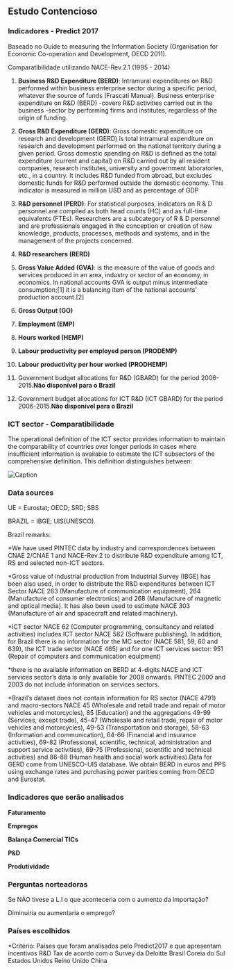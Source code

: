 ## Estudo Contencioso

### Indicadores - Predict 2017

Baseado no Guide to measuring the Information Society (Organisation for Economic Co-operation and Development, OECD 2011).

Comparatibilidade utilizando NACE-Rev.2.1 (1995 - 2014)

1. **Business R&D Expenditure (BERD)**: Intramural  expenditures  on  R&D  performed  within  business  enterprise  sector  during  a specific period, whatever the source of funds (Frascati Manual). Business enterprise expenditure on R&D (BERD) -covers R&D activities carried out in the business -sector by performing firms and institutes, regardless of the origin of funding.

2. **Gross R&D Expenditure (GERD)**: Gross  domestic  expenditure  on  research  and  development  (GERD)  is  total  intramural expenditure on research and development performed on the national territory during a given period. Gross domestic spending on R&D is defined as the total expenditure (current and capital) on R&D carried out by all resident companies, research institutes, university and government laboratories, etc., in a country. It includes R&D funded from abroad, but excludes domestic funds for R&D performed outside the domestic economy. This indicator is measured in million USD and as percentage of GDP

3. **R&D personnel (PERD)**:  For statistical purposes, indicators on R & D personnel are compiled as both head counts (HC) and as full-time equivalents (FTEs). Researchers are a subcategory of R & D personnel and are professionals engaged in the conception or creation of new knowledge, products, processes, methods and systems, and in the management of the projects concerned. 

4. **R&D researchers (RERD)**

5. **Gross Value Added (GVA)**: is the measure of the value of goods and services produced in an area, industry or sector of an economy, in economics. In national accounts GVA is output minus intermediate consumption;[1] it is a balancing item of the national accounts' production account.[2]

6. **Gross Output (GO)**

7. **Employment (EMP)**

8. **Hours worked (HEMP)**

9. **Labour productivity per employed person (PRODEMP)**

10. **Labour productivity per hour worked (PRODHEMP)**

11. Government budget allocations for R&D (GBARD) for the period 2006-2015.**Não disponível para o Brazil**

12. Government budget allocations for ICT R&D (ICT GBARD) for the period 2006-2015.**Não disponível para o Brazil**

### ICT sector - Comparatibilidade

The operational definition of the ICT sector provides information to maintain the comparability of countries over longer periods in cases where insufficient information is available to estimate the ICT subsectors of the comprehensive definition.
This definition distinguishes between:

![Caption](/home/biota/Documentos/contencioso/estudo_contencioso/images/ict_sector.png)


### Data sources

UE = Eurostat; OECD; SRD; SBS

BRAZIL = IBGE; UIS(UNESCO). 

Brazil remarks:

*We have used PINTEC data by industry and correspondences between CNAE 2/CNAE 1 and NACE-Rev.2 to distribute R&D expenditure among ICT, RS and selected non-ICT sectors.

*Gross value of industrial production from Industrial Survey (IBGE) has been also used, in order to distribute the R&D expenditures between ICT Sector NACE 263 (Manufacture of communication equipment), 264 (Manufacture of consumer electronics) and 268
(Manufacture of magnetic and optical media). It has also been used to estimate NACE 303 (Manufacture of air and spacecraft and related machinery).

*ICT sector NACE 62 (Computer programming, consultancy and related activities) includes ICT sector NACE 582 (Software publishing). In addition, for Brazil there is no information for the MC sector (NACE 581, 59, 60 and 639), the ICT trade sector (NACE 465) and for one ICT services sector: 951 (Repair of computers and communication equipment)

*there is no available information on BERD at 4-digits NACE and ICT services sector’s data is only available for 2008 onwards. PINTEC 2000 and 2003 do not include information on services sectors. 

*Brazil’s dataset does not contain information for RS sector (NACE 4791) and macro-sectors NACE 45 (Wholesale and retail trade and repair of motor vehicles and motorcycles), 85 (Education) and the aggregations 49-99 (Services, except trade), 45-47 (Wholesale and retail trade, repair of motor vehicles and motorcycles), 49-53
(Transportation and storage), 58-63 (Information and communication), 64-66 (Financial and insurance activities), 69-82 (Professional, scientific, technical, administration and
support service activities), 69-75 (Professional, scientific and technical activities) and 86-88 (Human health and social work activities).Data for GERD come from UNESCO-UIS database.
We obtain BERD in euros and PPS using exchange rates and purchasing power parities coming from OECD and Eurostat.

### Indicadores que serão analisados

**Faturamento**

**Empregos**

**Balança Comercial TICs**

**P&D**

**Produtividade**

### Perguntas norteadoras

Se NÃO tivese a L.I o que aconteceria com o aumento da importação?

Diminuiria ou aumentaria o emprego? 

### Países escolhidos

*Critério: Países que foram analisados pelo Predict2017 e que apresentam incentivos R&D Tax de acordo com o Survey da Deloitte
Brasil
Coreia do Sul
Estados Unidos
Reino Unido
China

